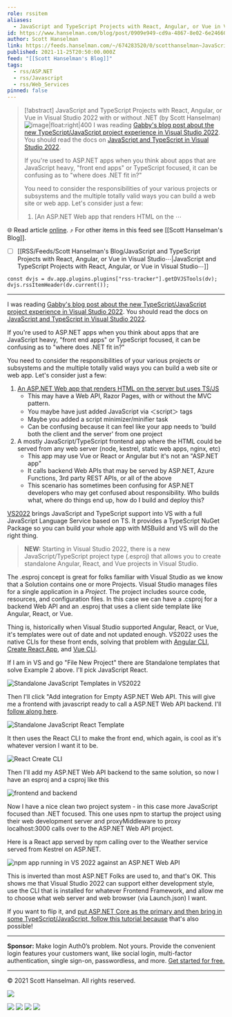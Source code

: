 ```yaml
---
role: rssitem
aliases:
  - JavaScript and TypeScript Projects with React, Angular, or Vue in Visual Studio 2022 with or without .NET
id: https://www.hanselman.com/blog/post/0909e949-cd9a-4867-8e02-6e24660b1856
author: Scott Hanselman
link: https://feeds.hanselman.com/~/674283520/0/scotthanselman~JavaScript-and-TypeScript-Projects-with-React-Angular-or-Vue-in-Visual-Studio-with-or-without-NET
published: 2021-11-25T20:50:00.000Z
feed: "[[Scott Hanselman's Blog]]"
tags:
  - rss/ASP۔NET
  - rss/Javascript
  - rss/Web_Services
pinned: false
---
```


> [!abstract] JavaScript and TypeScript Projects with React, Angular, or Vue in Visual Studio 2022 with or without .NET (by Scott Hanselman)
> ![image|float:right|400](https://www.hanselman.com/blog/content/binary/Windows-Live-Writer/97390fb5b7df_12523/image_8fbe4808-d001-4208-a77c-614f8ed4126d.png "Standalone JavaScript Templates in VS2022") I was reading [Gabby's blog post about the new TypeScript/JavaScript project experience in Visual Studio 2022](https://devblogs.microsoft.com/visualstudio/the-new-javascript-typescript-experience-in-vs-2022-preview-3/). You should read the docs on [JavaScript and TypeScript in Visual Studio 2022](https://docs.microsoft.com/en-us/visualstudio/javascript/javascript-in-vs-2022?view=vs-2022).
> 
> If you're used to ASP.NET apps when you think about apps that are JavaScript heavy, "front end apps" or TypeScript focused, it can be confusing as to "where does .NET fit in?"
> 
> You need to consider the responsibilities of your various projects or subsystems and the multiple totally valid ways you can build a web site or web app. Let's consider just a few:
> 
> 1. [An ASP.NET Web app that renders HTML on the ⋯

🌐 Read article [online](https://feeds.hanselman.com/~/674283520/0/scotthanselman~JavaScript-and-TypeScript-Projects-with-React-Angular-or-Vue-in-Visual-Studio-with-or-without-NET). ⤴ For other items in this feed see [[Scott Hanselman's Blog]].

- [ ] [[RSS/Feeds/Scott Hanselman's Blog/JavaScript and TypeScript Projects with React, Angular, or Vue in Visual Studio⋯|JavaScript and TypeScript Projects with React, Angular, or Vue in Visual Studio⋯]]

~~~dataviewjs
const dvjs = dv.app.plugins.plugins["rss-tracker"].getDVJSTools(dv);
dvjs.rssItemHeader(dv.current());
~~~

- - -

I was reading [Gabby's blog post about the new TypeScript/JavaScript project experience in Visual Studio 2022](https://feeds.hanselman.com/~/t/0/0/scotthanselman/~https://devblogs.microsoft.com/visualstudio/the-new-javascript-typescript-experience-in-vs-2022-preview-3/). You should read the docs on [JavaScript and TypeScript in Visual Studio 2022](https://feeds.hanselman.com/~/t/0/0/scotthanselman/~https://docs.microsoft.com/en-us/visualstudio/javascript/javascript-in-vs-2022?view=vs-2022).

If you're used to ASP.NET apps when you think about apps that are JavaScript heavy, "front end apps" or TypeScript focused, it can be confusing as to "where does .NET fit in?"

You need to consider the responsibilities of your various projects or subsystems and the multiple totally valid ways you can build a web site or web app. Let's consider just a few:

1. [An ASP.NET Web app that renders HTML on the server but uses TS/JS](https://feeds.hanselman.com/~/t/0/0/scotthanselman/~https://docs.microsoft.com/en-us/visualstudio/javascript/tutorial-aspnet-with-typescript?view=vs-2022)
    - This may have a Web API, Razor Pages, with or without the MVC pattern.
    - You maybe have just added JavaScript via ＜script＞ tags
    - Maybe you added a script minimizer/minifier task
    - Can be confusing because it can feel like your app needs to 'build both the client and the server' from one project
2. A mostly JavaScript/TypeScript frontend app where the HTML could be served from any web server (node, kestrel, static web apps, nginx, etc)
    - This app may use Vue or React or Angular but it's not an "ASP.NET app"
    - It calls backend Web APIs that may be served by ASP.NET, Azure Functions, 3rd party REST APIs, or all of the above
    - This scenario has sometimes been confusing for ASP.NET developers who may get confused about responsibility. Who builds what, where do things end up, how do I build and deploy this?

[VS2022](https://feeds.hanselman.com/~/t/0/0/scotthanselman/~https://docs.microsoft.com/en-us/visualstudio/javascript/javascript-in-vs-2022?view=vs-2022) brings JavaScript and TypeScript support into VS with a full JavaScript Language Service based on TS. It provides a TypeScript NuGet Package so you can build your whole app with MSBuild and VS will do the right thing.

> **NEW:** Starting in Visual Studio 2022, there is a new JavaScript/TypeScript project type (.esproj) that allows you to create standalone Angular, React, and Vue projects in Visual Studio.

The .esproj concept is great for folks familiar with Visual Studio as we know that a Solution contains one or more Projects. Visual Studio manages files for a single application in a _Project_. The project includes source code, resources, and configuration files. In this case we can have a .csproj for a backend Web API and an .esproj that uses a client side template like Angular, React, or Vue.

Thing is, historically when Visual Studio supported Angular, React, or Vue, it's templates were out of date and not updated enough. VS2022 uses the native CLIs for these front ends, solving that problem with [Angular CLI](https://feeds.hanselman.com/~/t/0/0/scotthanselman/~https://angular.io/cli), [Create React App](https://feeds.hanselman.com/~/t/0/0/scotthanselman/~https://github.com/facebook/create-react-app), and [Vue CLI](https://feeds.hanselman.com/~/t/0/0/scotthanselman/~https://cli.vuejs.org/).

If I am in VS and go "File New Project" there are Standalone templates that solve Example 2 above. I'll pick JavaScript React.

![Standalone JavaScript Templates in VS2022](https://www.hanselman.com/blog/content/binary/Windows-Live-Writer/97390fb5b7df_12523/image_8fbe4808-d001-4208-a77c-614f8ed4126d.png "Standalone JavaScript Templates in VS2022")

Then I'll click "Add integration for Empty ASP.NET Web API. This will give me a frontend with javascript ready to call a ASP.NET Web API backend. I'll [follow along here](https://feeds.hanselman.com/~/t/0/0/scotthanselman/~https://docs.microsoft.com/en-us/visualstudio/javascript/tutorial-asp-net-core-with-react?view=vs-2022).

![Standalone JavaScript React Template](https://www.hanselman.com/blog/content/binary/Windows-Live-Writer/97390fb5b7df_12523/image_bc274b03-19f1-4f1f-8fb8-f9d2f9dce344.png "Standalone JavaScript React Template")

It then uses the React CLI to make the front end, which again, is cool as it's whatever version I want it to be.

![React Create CLI](https://www.hanselman.com/blog/content/binary/Windows-Live-Writer/97390fb5b7df_12523/image_3b618c5d-75cd-4dc3-b9c6-78be33dbe019.png "React Create CLI")

Then I'll add my ASP.NET Web API backend to the same solution, so now I have an esproj and a csproj like this

![frontend and backend](https://www.hanselman.com/blog/content/binary/Windows-Live-Writer/97390fb5b7df_12523/image_ecdd0c10-39eb-4eb9-aa87-6d9c712d362f.png "frontend and backend")

Now I have a nice clean two project system - in this case more JavaScript focused than .NET focused. This one uses npm to startup the project using their web development server and proxyMiddleware to proxy localhost:3000 calls over to the ASP.NET Web API project.

Here is a React app served by npm calling over to the Weather service served from Kestrel on ASP.NET.

![npm app running in VS 2022 against an ASP.NET Web API](https://www.hanselman.com/blog/content/binary/Windows-Live-Writer/97390fb5b7df_12523/image_5d1af2f4-4754-4aa8-9e24-8ab9fa23a01c.png "npm app running in VS 2022 against an ASP.NET Web API")

This is inverted than most ASP.NET Folks are used to, and that's OK. This shows me that Visual Studio 2022 can support either development style, use the CLI that is installed for whatever Frontend Framework, and allow me to choose what web server and web browser (via Launch.json) I want.

If you want to flip it, and [put ASP.NET Core as the primary and then bring in some TypeScript/JavaScript, follow this tutorial because](https://feeds.hanselman.com/~/t/0/0/scotthanselman/~https://docs.microsoft.com/en-us/visualstudio/javascript/tutorial-aspnet-with-typescript?view=vs-2022) that's also possible!

---

**Sponsor:** Make login Auth0’s problem. Not yours. Provide the convenient login features your customers want, like social login, multi-factor authentication, single sign-on, passwordless, and more. [Get started for free.](https://feeds.hanselman.com/~/t/0/0/scotthanselman/~pubads.g.doubleclick.net/gampad/clk?id=5840349572&iu=/6839/lqm.scotthanselman.site)

  

---

© 2021 Scott Hanselman. All rights reserved.  

![](https://feeds.hanselman.com/~/i/674283520/0/scotthanselman)

[![](https://assets.feedblitz.com/i/fblike20.png)](https://feeds.hanselman.com/_/28/674283520/scotthanselman "Like on Facebook") [![](https://assets.feedblitz.com/i/x.png)](https://feeds.hanselman.com/_/24/674283520/scotthanselman "Post to X.com") [![](https://assets.feedblitz.com/i/email20.png)](https://feeds.hanselman.com/_/19/674283520/scotthanselman "Subscribe by email") [![](https://assets.feedblitz.com/i/rss20.png)](https://feeds.hanselman.com/_/20/674283520/scotthanselman "Subscribe by RSS")